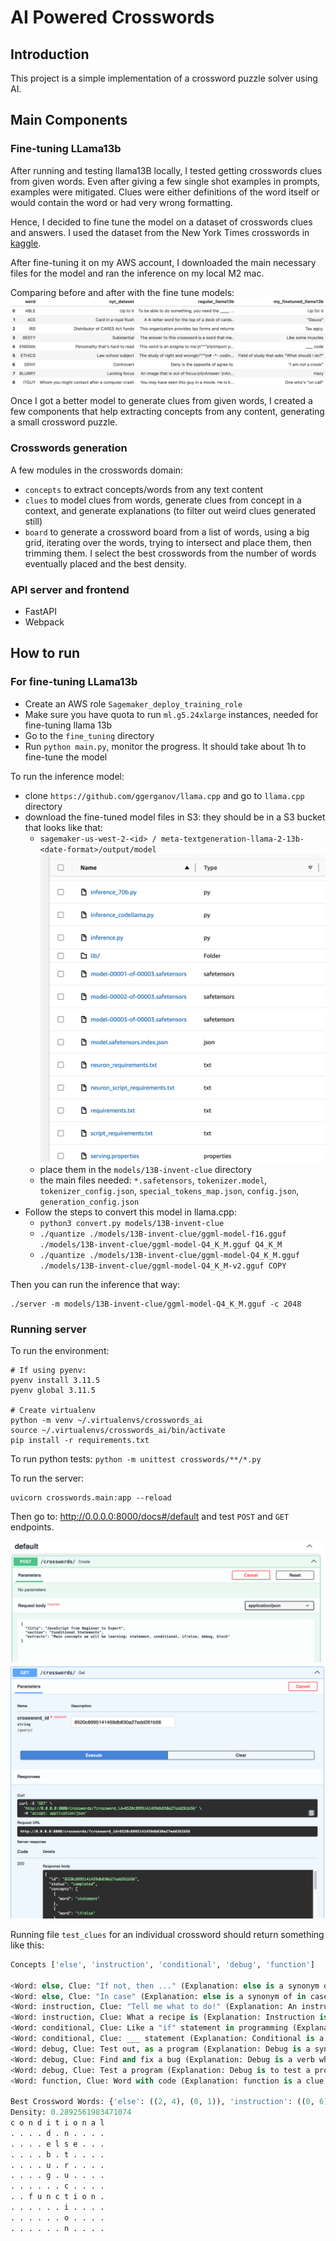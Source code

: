 # AI Powered Crosswords

## Introduction
This project is a simple implementation of a crossword puzzle solver using AI.

## Main Components

### Fine-tuning LLama13b
After running and testing llama13B locally, I tested getting crosswords clues from given words. Even after giving a few 
single shot examples in prompts, examples were mitigated. Clues were either definitions of the word itself or would 
contain the word or had very wrong formatting.  

Hence, I decided to fine tune the model on a dataset of crosswords clues and answers. I used the dataset from the New
York Times crosswords in [kaggle](https://www.kaggle.com/datasets/darinhawley/new-york-times-crossword-clues-answers-19932021).

After fine-tuning it on my AWS account, I downloaded the main necessary files for the model and ran the inference on my local M2 mac.

Comparing before and after with the fine tune models:
![llama_models_comparison.jpeg](images%2Fllama_models_comparison.jpeg)

Once I got a better model to generate clues from given words, I created a few components that help extracting concepts 
from any content, generating a small crossword puzzle. 

### Crosswords generation
A few modules in the crosswords domain:
- `concepts` to extract concepts/words from any text content
- `clues` to model clues from words, generate clues from concept in a context, and generate explanations (to filter out weird clues generated still)
- `board` to generate a crossword board from a list of words, using a big grid, iterating over the words, trying to intersect and place them, then trimming them. I select the best crosswords from the number of words eventually placed and the best density. 

### API server and frontend
- FastAPI <TODO>
- Webpack <TODO>

## How to run

### For fine-tuning LLama13b
- Create an AWS role `Sagemaker_deploy_training_role`
- Make sure you have quota to run `ml.g5.24xlarge` instances, needed for fine-tuning llama 13b
- Go to the `fine_tuning` directory
- Run `python main.py`, monitor the progress. It should take about 1h to fine-tune the model

To run the inference model:
- clone `https://github.com/ggerganov/llama.cpp` and go to `llama.cpp` directory
- download the fine-tuned model files in S3: they should be in a S3 bucket that looks like that:
  - `sagemaker-us-west-2-<id> / meta-textgeneration-llama-2-13b-<date-format>/output/model`
![s3_model_generated_files.png](images%2Fs3_model_generated_files.png)
  - place them in the `models/13B-invent-clue` directory
  - the main files needed: `*.safetensors`, `tokenizer.model`, `tokenizer_config.json`, `special_tokens_map.json`, `config.json`, `generation_config.json`
- Follow the steps to convert this model in llama.cpp:
  - `python3 convert.py models/13B-invent-clue`
  - `./quantize ./models/13B-invent-clue/ggml-model-f16.gguf ./models/13B-invent-clue/ggml-model-Q4_K_M.gguf Q4_K_M`
  - `./quantize ./models/13B-invent-clue/ggml-model-Q4_K_M.gguf ./models/13B-invent-clue/ggml-model-Q4_K_M-v2.gguf COPY`

Then you can run the inference that way:
```shell
./server -m models/13B-invent-clue/ggml-model-Q4_K_M.gguf -c 2048
```

### Running server

To run the environment:
```shell
# If using pyenv: 
pyenv install 3.11.5
pyenv global 3.11.5

# Create virtualenv
python -m venv ~/.virtualenvs/crosswords_ai
source ~/.virtualenvs/crosswords_ai/bin/activate
pip install -r requirements.txt
```

To run python tests: `python -m unittest crosswords/**/*.py`

To run the server:
```shell
uvicorn crosswords.main:app --reload
```

Then go to: http://0.0.0.0:8000/docs#/default and test `POST` and `GET` endpoints.

![crossword_post.png](images/crosswords_post.png)
![crossword_get.png](images/crossword_get.png)

Running file `test_clues` for an individual crossword should return something like this:
```python 
Concepts ['else', 'instruction', 'conditional', 'debug', 'function']

<Word: else, Clue: "If not, then ..." (Explanation: else is a synonym of otherwise)>
<Word: else, Clue: "In case" (Explanation: else is a synonym of in case)>
<Word: instruction, Clue: "Tell me what to do!" (Explanation: An instruction is an instruction to guess for a clue)>
<Word: instruction, Clue: What a recipe is (Explanation: Instruction is a clue for it)>
<Word: conditional, Clue: Like a "if" statement in programming (Explanation: The word to guess is "if")>
<Word: conditional, Clue: ___ statement (Explanation: Conditional is a type of statement)>
<Word: debug, Clue: Test out, as a program (Explanation: Debug is a synonym of test out)>
<Word: debug, Clue: Find and fix a bug (Explanation: Debug is a verb which means to find and fix a bug)>
<Word: debug, Clue: Test a program (Explanation: Debug is to test a program, as in "debug a new app")>
<Word: function, Clue: Word with code (Explanation: function is a clue for it)>

Best Crossword Words: {'else': ((2, 4), (0, 1)), 'instruction': ((0, 6), (1, 0)), 'conditional': ((0, 0), (0, 1)), 'debug': ((1, 4), (1, 0)), 'function': ((7, 2), (0, 1))}.
Density: 0.2892561983471074
c o n d i t i o n a l 
. . . . d . n . . . . 
. . . . e l s e . . . 
. . . . b . t . . . . 
. . . . u . r . . . . 
. . . . g . u . . . . 
. . . . . . c . . . . 
. . f u n c t i o n . 
. . . . . . i . . . . 
. . . . . . o . . . . 
. . . . . . n . . . . 
```

